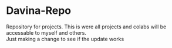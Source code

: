 # Davina-Repo
Repository for projects.
This is were all projects and colabs will be accessable to myself and others.
<br>
Just making a change to see if the update works
